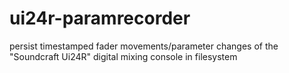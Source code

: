 # ui24r-paramrecorder
persist timestamped fader movements/parameter changes of the "Soundcraft Ui24R" digital mixing console in filesystem
